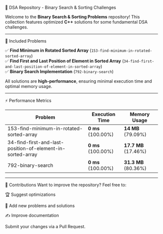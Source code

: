 🚀 DSA Repository - Binary Search & Sorting Challenges

Welcome to the **Binary Search & Sorting Problems** repository! This collection features optimized **C++** solutions for some fundamental DSA challenges.

---
📌 Included Problems

✅ **Find Minimum in Rotated Sorted Array** (`153-find-minimum-in-rotated-sorted-array`)  
✅ **Find First and Last Position of Element in Sorted Array** (`34-find-first-and-last-position-of-element-in-sorted-array`)  
✅ **Binary Search Implementation** (`792-binary-search`)  

All solutions are **high-performance**, ensuring minimal execution time and optimal memory usage.

---

⚡ Performance Metrics

| Problem | Execution Time | Memory Usage |
|---------|--------------|-------------|
| 153-find-minimum-in-rotated-sorted-array | **0 ms** (100.00%) | **14 MB** (79.09%) |
| 34-find-first-and-last-position-of-element-in-sorted-array | **0 ms** (100.00%) | **17.7 MB** (17.46%) |
| 792-binary-search | **0 ms** (100.00%) | **31.3 MB** (80.36%) |

---
🎯 Contributions
Want to improve the repository? Feel free to:

🏆 Suggest optimizations

📌 Add new problems and solutions

✍ Improve documentation

Submit your changes via a Pull Request.


